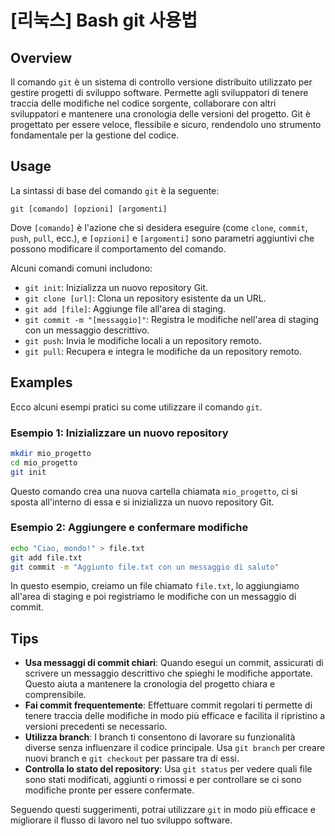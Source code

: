 # [리눅스] Bash git 사용법

## Overview
Il comando `git` è un sistema di controllo versione distribuito utilizzato per gestire progetti di sviluppo software. Permette agli sviluppatori di tenere traccia delle modifiche nel codice sorgente, collaborare con altri sviluppatori e mantenere una cronologia delle versioni del progetto. Git è progettato per essere veloce, flessibile e sicuro, rendendolo uno strumento fondamentale per la gestione del codice.

## Usage
La sintassi di base del comando `git` è la seguente:

```
git [comando] [opzioni] [argomenti]
```

Dove `[comando]` è l'azione che si desidera eseguire (come `clone`, `commit`, `push`, `pull`, ecc.), e `[opzioni]` e `[argomenti]` sono parametri aggiuntivi che possono modificare il comportamento del comando.

Alcuni comandi comuni includono:

- `git init`: Inizializza un nuovo repository Git.
- `git clone [url]`: Clona un repository esistente da un URL.
- `git add [file]`: Aggiunge file all'area di staging.
- `git commit -m "[messaggio]"`: Registra le modifiche nell'area di staging con un messaggio descrittivo.
- `git push`: Invia le modifiche locali a un repository remoto.
- `git pull`: Recupera e integra le modifiche da un repository remoto.

## Examples
Ecco alcuni esempi pratici su come utilizzare il comando `git`.

### Esempio 1: Inizializzare un nuovo repository
```bash
mkdir mio_progetto
cd mio_progetto
git init
```
Questo comando crea una nuova cartella chiamata `mio_progetto`, ci si sposta all'interno di essa e si inizializza un nuovo repository Git.

### Esempio 2: Aggiungere e confermare modifiche
```bash
echo "Ciao, mondo!" > file.txt
git add file.txt
git commit -m "Aggiunto file.txt con un messaggio di saluto"
```
In questo esempio, creiamo un file chiamato `file.txt`, lo aggiungiamo all'area di staging e poi registriamo le modifiche con un messaggio di commit.

## Tips
- **Usa messaggi di commit chiari**: Quando esegui un commit, assicurati di scrivere un messaggio descrittivo che spieghi le modifiche apportate. Questo aiuta a mantenere la cronologia del progetto chiara e comprensibile.
- **Fai commit frequentemente**: Effettuare commit regolari ti permette di tenere traccia delle modifiche in modo più efficace e facilita il ripristino a versioni precedenti se necessario.
- **Utilizza branch**: I branch ti consentono di lavorare su funzionalità diverse senza influenzare il codice principale. Usa `git branch` per creare nuovi branch e `git checkout` per passare tra di essi.
- **Controlla lo stato del repository**: Usa `git status` per vedere quali file sono stati modificati, aggiunti o rimossi e per controllare se ci sono modifiche pronte per essere confermate.

Seguendo questi suggerimenti, potrai utilizzare `git` in modo più efficace e migliorare il flusso di lavoro nel tuo sviluppo software.